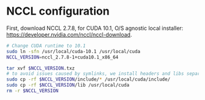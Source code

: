 # NCCL configuration

First, download NCCL  2.7.8, for CUDA 10.1, O/S agnostic local installer: https://developer.nvidia.com/nccl/nccl-download.

```bash
# Change CUDA runtime to 10.1
sudo ln -sfn /usr/local/cuda-10.1 /usr/local/cuda
NCCL_VERSION=nccl_2.7.8-1+cuda10.1_x86_64

tar xvf $NCCL_VERSION.txz
# to avoid issues caused by symlinks, we install headers and libs separately.
sudo cp -rf $NCCL_VERSION/include/* /usr/local/cuda/include/
sudo cp -rf $NCCL_VERSION/lib /usr/local/cuda
rm -r $NCCL_VERSION
```
